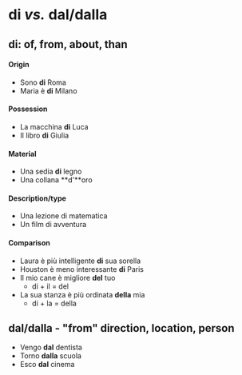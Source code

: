 # di _vs._ dal/dalla

## di: of, from, about, than 

#### Origin

- Sono **di** Roma 
- Maria è **di** Milano

#### Possession 

- La macchina **di** Luca
- Il libro **di** Giulia

#### Material 

- Una sedia **di** legno 
- Una collana **d'**oro

#### Description/type 

- Una lezione di matematica 
- Un film di avventura

#### Comparison 

- Laura è più intelligente **di** sua sorella 
- Houston è meno interessante **di** Paris 
- Il mio cane è migliore **del** tuo 
  - di + il = del 
- La sua stanza è più ordinata **della** mia 
  - di + la = della  

## dal/dalla - "from" direction, location, person 

- Vengo **dal** dentista 
- Torno **dalla** scuola
- Esco **dal** cinema